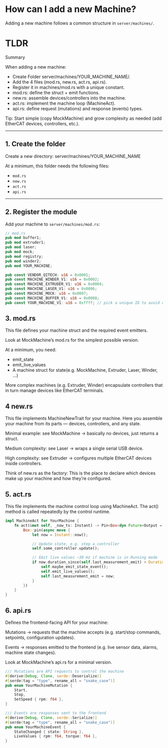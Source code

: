 # How can I add a new Machine?

Adding a new machine follows a common structure in `server/machines/`.



# TLDR

Summary

When adding a new machine:

- Create Folder server/machines/YOUR_MACHINE_NAME/.
- Add the 4 files (mod.rs, new.rs, act.rs, api.rs).
- Register it in machines/mod.rs with a unique constant.
- mod.rs: define the struct + emit functions.
- new.rs: assemble devices/controllers into the machine.
- act.rs: implement the machine loop (MachineAct).
- api.rs: define request (mutations) and response (events) types.

Tip: Start simple (copy MockMachine) and grow complexity as needed (add EtherCAT devices, controllers, etc.).

---

## 1. Create the folder

Create a new directory:
server/machines/YOUR_MACHINE_NAME

At a minimum, this folder needs the following files:

- `mod.rs`
- `new.rs`
- `act.rs`
- `api.rs`

---

## 2. Register the module

Add your machine to `server/machines/mod.rs`:

```rust
// mod.rs
pub mod buffer1;
pub mod extruder1;
pub mod laser;
pub mod mock;
pub mod registry;
pub mod winder2;
pub mod YOUR_MACHINE;

pub const VENDOR_QITECH: u16 = 0x0001;
pub const MACHINE_WINDER_V1: u16 = 0x0002;
pub const MACHINE_EXTRUDER_V1: u16 = 0x0004;
pub const MACHINE_LASER_V1: u16 = 0x0006;
pub const MACHINE_MOCK: u16 = 0x0007;
pub const MACHINE_BUFFER_V1: u16 = 0x0008;
pub const YOUR_MACHINE_V1: u16 = 0xffff; // pick a unique ID to avoid collisions also DO NOT touch any already defined ids!!
```

## 3. mod.rs

This file defines your machine struct and the required event emitters.

Look at MockMachine’s mod.rs for the simplest possible version.

At a minimum, you need:
- emit_state
- emit_live_values
- A machine struct for state(e.g. MockMachine, Extruder, Laser, Winder, …)

More complex machines (e.g. Extruder, Winder) encapsulate controllers that in turn manage devices like EtherCAT terminals.

## 4 new.rs

This file implements MachineNewTrait for your machine.
Here you assemble your machine from its parts — devices, controllers, and any state.

Minimal example: see MockMachine → basically no devices, just returns a struct.

Medium complexity: see Laser → wraps a single serial USB device.

High complexity: see Extruder → configures multiple EtherCAT devices inside controllers.

Think of new.rs as the factory:
This is the place to declare which devices make up your machine and how they’re configured.

## 5. act.rs

This file implements the machine control loop using MachineAct.
The act() method is called repeatedly by the control runtime.

```rs
impl MachineAct for YourMachine {
    fn act(&mut self, _now_ts: Instant) -> Pin<Box<dyn Future<Output = ()> + Send + '_>> {
        Box::pin(async move {
            let now = Instant::now();

            // Update state, e.g. step a controller
            self.some_controller.update();

            // Emit live values ~30 Hz if machine is in Running mode
            if now.duration_since(self.last_measurement_emit) > Duration::from_secs_f64(1.0 / 30.0) {
                self.maybe_emit_state_event();
                self.emit_live_values();
                self.last_measurement_emit = now;
            }
        })
    }
}
```

## 6. api.rs

Defines the frontend-facing API for your machine:

Mutations → requests that the machine accepts
(e.g. start/stop commands, setpoints, configuration updates).

Events → responses emitted to the frontend
(e.g. live sensor data, alarms, machine state changes).

Look at MockMachine’s api.rs for a minimal version.

```rs
/// Mutations are API requests to control the machine
#[derive(Debug, Clone, serde::Deserialize)]
#[serde(tag = "type", rename_all = "snake_case")]
pub enum YourMachineMutation {
    Start,
    Stop,
    SetSpeed { rpm: f64 },
}

/// Events are responses sent to the frontend
#[derive(Debug, Clone, serde::Serialize)]
#[serde(tag = "type", rename_all = "snake_case")]
pub enum YourMachineEvent {
    StateChanged { state: String },
    LiveValues { rpm: f64, torque: f64 },
}

```

